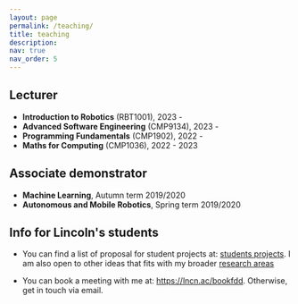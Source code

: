 ```yaml
---
layout: page
permalink: /teaching/
title: teaching
description: 
nav: true
nav_order: 5
---
```


## Lecturer 

- **Introduction to Robotics** (RBT1001), 2023 -
- **Advanced Software Engineering** (CMP9134), 2023 -
- **Programming Fundamentals** (CMP1902), 2022 -
- **Maths for Computing** (CMP1036), 2022 - 2023

## Associate demonstrator

- **Machine Learning**, Autumn term 2019/2020
- **Autonomous and Mobile Robotics**, Spring term 2019/2020

## Info for Lincoln's students

- You can find a list of proposal for student projects at: <a href="/student_projects/">students projects</a>. I am also open to other ideas that fits with my broader <a href="/projects/">research areas</a>

- You can book a meeting with me at: <a href="https://lncn.ac/bookfdd">https://lncn.ac/bookfdd</a>. Otherwise, get in touch via email.
